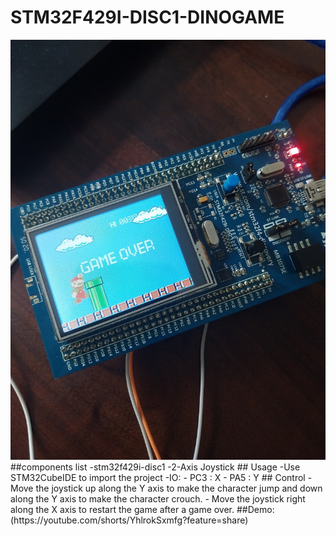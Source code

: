 # STM32F429I-DISC1-DINOGAME
<img src="images\DinoGame.jpg">
##components list
-stm32f429i-disc1
-2-Axis Joystick
## Usage
-Use STM32CubeIDE to import the project
-IO:
  - PC3 : X
  - PA5 : Y
## Control
- Move the joystick up along the Y axis to make the character jump and down along the Y axis to make the character crouch.
- Move the joystick right along the X axis to restart the game after a game over.
##Demo: (https://youtube.com/shorts/YhlrokSxmfg?feature=share)
